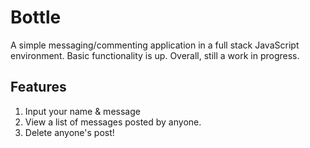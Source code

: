 # Bottle

A simple messaging/commenting application in a full stack JavaScript environment. Basic functionality is up.
Overall, still a work in progress.

## Features
1. Input your name & message
2. View a list of messages posted by anyone.
3. Delete anyone's post!
